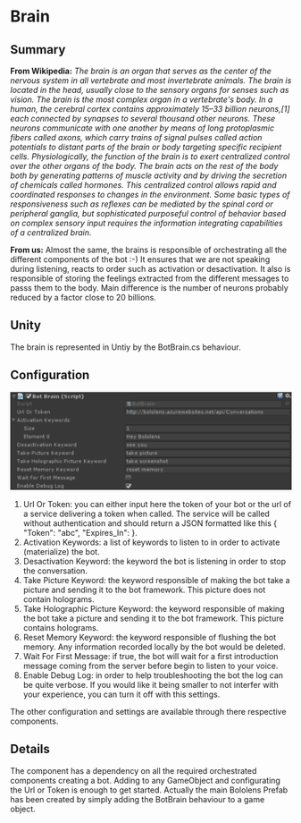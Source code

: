Brain
========

## Summary
**From Wikipedia:** *The brain is an organ that serves as the center of the nervous system in all vertebrate and most invertebrate animals. The brain is located in the head, usually close to the sensory organs for senses such as vision. The brain is the most complex organ in a vertebrate's body. In a human, the cerebral cortex contains approximately 15–33 billion neurons,[1] each connected by synapses to several thousand other neurons. These neurons communicate with one another by means of long protoplasmic fibers called axons, which carry trains of signal pulses called action potentials to distant parts of the brain or body targeting specific recipient cells.*
*Physiologically, the function of the brain is to exert centralized control over the other organs of the body. The brain acts on the rest of the body both by generating patterns of muscle activity and by driving the secretion of chemicals called hormones. This centralized control allows rapid and coordinated responses to changes in the environment. Some basic types of responsiveness such as reflexes can be mediated by the spinal cord or peripheral ganglia, but sophisticated purposeful control of behavior based on complex sensory input requires the information integrating capabilities of a centralized brain.*

**From us:** Almost the same, the brains is responsible of orchestrating all the different components of the bot :-) It ensures that we are not speaking during listening, reacts to order such as activation or desactivation. It also is responsible of storing the feelings extracted from the different messages to passs them to the body. Main difference is the number of neurons probably reduced by a factor close to 20 billions.

## Unity
The brain is represented in Untiy by the BotBrain.cs behaviour.

## Configuration
![Configuration](Pictures/Brain.png)

1. Url Or Token: you can either input here the token of your bot or the url of a service delivering a token when called. The service will be called without authentication and should return a JSON formatted like this { "Token": "abc", "Expires_In": <ExpirationInSeconds> }.
2. Activation Keywords: a list of keywords to listen to in order to activate (materialize) the bot.
3. Desactivation Keyword: the keyword the bot is listening in order to stop the conversation.
4. Take Picture Keyword: the keyword responsible of making the bot take a picture and sending it to the bot framework. This picture does not contain holograms.
5. Take Holographic Picture Keyword: the keyword responsible of making the bot take a picture and sending it to the bot framework. This picture contains holograms.
6. Reset Memory Keyword: the keyword responsible of flushing the bot memory. Any information recorded locally by the bot would be deleted.
7. Wait For First Message: if true, the bot will wait for a first introduction message coming from the server before begin to listen to your voice.
8. Enable Debug Log: in order to help troubleshooting the bot the log can be quite verbose. If you would like it being smaller to not interfer with your experience, you can turn it off with this settings.

The other configuration and settings are available through there respective components.

## Details
The component has a dependency on all the required orchestrated components creating a bot. Adding to any GameObject and configurating the Url or Token is enough to get started. Actually the main Bololens Prefab has been created by simply adding the BotBrain behaviour to a game object.  